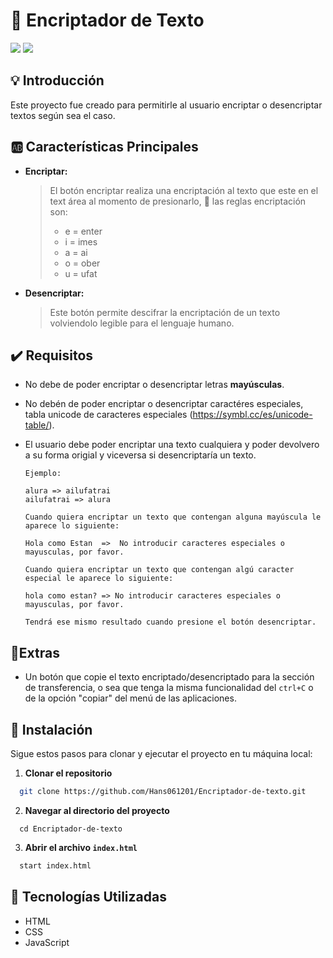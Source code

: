 # 🔏 Encriptador de Texto

<p align="left">
  <img src="https://img.shields.io/badge/STATUS-%20CULMINADO-green">
  <img src="https://img.shields.io/badge/Release_date-August-blue">
</p>

## 💡 Introducción

Este proyecto fue creado para permitirle al usuario encriptar o desencriptar textos según sea el caso.

## 🆎 Características Principales

- **Encriptar:**
  > El botón encriptar realiza una encriptación al texto que este en el text área al momento de presionarlo, 🔑 las reglas encriptación son:
  > - e = enter
  > - i = imes
  > - a = ai 
  > - o = ober
  > - u = ufat
- **Desencriptar:**
  >Este botón permite descifrar la encriptación de un texto volviendolo legible para el lenguaje humano.

## ✔️ Requisitos

- No debe de poder encriptar o desencriptar letras **mayúsculas**.
- No debén de poder encriptar o desencriptar caractéres especiales,  tabla unicode de caracteres especiales (https://symbl.cc/es/unicode-table/).
- El usuario debe poder encriptar una texto cualquiera y poder devolvero a su forma origial y viceversa si desencriptaría un texto.
  
  ```
  Ejemplo:
  
  alura => ailufatrai
  ailufatrai => alura
  ```
  ```
  Cuando quiera encriptar un texto que contengan alguna mayúscula le aparece lo siguiente:

  Hola como Estan  =>  No introducir caracteres especiales o mayusculas, por favor.

  Cuando quiera encriptar un texto que contengan algú caracter especial le aparece lo siguiente:
  
  hola como estan? => No introducir caracteres especiales o mayusculas, por favor.

  Tendrá ese mismo resultado cuando presione el botón desencriptar.
  ```

## 🎁Extras

- Un botón que copie el texto encriptado/desencriptado para la sección de transferencia, o sea que tenga la misma funcionalidad del `ctrl+C` o de la opción "copiar" del menú de las aplicaciones.

## 🔌 Instalación

Sigue estos pasos para clonar y ejecutar el proyecto en tu máquina local:

1. **Clonar el repositorio**
 ```bash
   git clone https://github.com/Hans061201/Encriptador-de-texto.git
```
2. **Navegar al directorio del proyecto**
 ```Navega al directorio del proyecto
   cd Encriptador-de-texto
```
3. **Abrir el archivo `index.html`**
 ```bash
   start index.html
```

## 🔨 Tecnologías Utilizadas

- HTML
- CSS
- JavaScript
